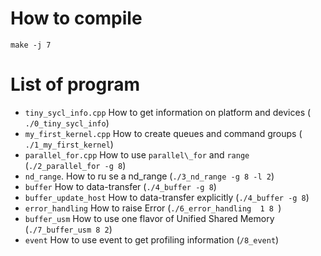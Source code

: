 # How to compile

```
make -j 7
```

# List of program

- `tiny_sycl_info.cpp` How to get information on platform and devices ( `./0_tiny_sycl_info`)
- `my_first_kernel.cpp`  How to create queues and command groups ( `./1_my_first_kernel`)
- `parallel_for.cpp` How to use `parallel\_for` and `range` (`./2_parallel_for -g 8`)
- `nd_range`. How to ru se a nd\_range (`./3_nd_range -g 8 -l 2`)
- `buffer`  How to data-transfer (`./4_buffer -g 8`)
- `buffer_update_host`  How to data-transfer explicitly (`./4_buffer -g 8`)
- `error_handling` How to raise Error (`./6_error_handling  1 8 `)
- `buffer_usm` How to use one flavor of Unified Shared Memory  (`./7_buffer_usm 8 2`)
- `event` How to use event to get profiling information (`/8_event`)
